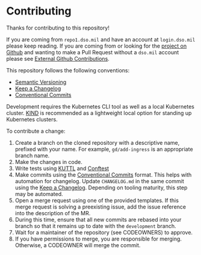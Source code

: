# Contributing

Thanks for contributing to this repository!

If you are coming from `repo1.dso.mil` and have an account at `login.dso.mil` please keep reading. If you are coming from or looking for the [project on Github](https://github.com/DoD-Platform-One) and wanting to make a Pull Request without a `dso.mil` account please see [External Github Contributions](https://repo1.dso.mil/big-bang/bigbang/-/blob/master/CONTRIBUTING.md?ref_type=heads#community-contributions-to-dod-platform-one-via-github).

This repository follows the following conventions:

* [Semantic Versioning](https://semver.org/)
* [Keep a Changelog](https://keepachangelog.com/)
* [Conventional Commits](https://www.conventionalcommits.org/)

Development requires the Kubernetes CLI tool as well as a local Kubernetes cluster. [KIND](https://github.com/kubernetes-sigs/kind) is recommended as a lightweight local option for standing up Kubernetes clusters.

To contribute a change:

1. Create a branch on the cloned repository with a descriptive name, prefixed with your name. For example, `gd/add-ingress` is an appropriate branch name.
2. Make the changes in code.
3. Write tests using [KUTTL](https://kuttl.dev) and [Conftest](https://conftest.dev)
4. Make commits using the [Conventional Commits](https://www.conventionalcommits.org/) format. This helps with automation for changelog. Update `CHANGELOG.md` in the same commit using the [Keep a Changelog](https://keepachangelog.com). Depending on tooling maturity, this step may be automated.
5. Open a merge request using one of the provided templates. If this merge request is solving a preexisting issue, add the issue reference into the description of the MR.
6. During this time, ensure that all new commits are rebased into your branch so that it remains up to date with the `development` branch.
7. Wait for a maintainer of the repository (see CODEOWNERS) to approve.
8. If you have permissions to merge, you are responsible for merging. Otherwise, a CODEOWNER will merge the commit.